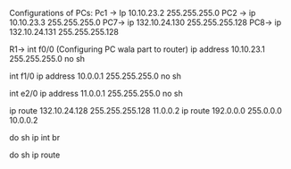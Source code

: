 Configurations of PCs:
Pc1 ->
	Ip 10.10.23.2 255.255.255.0
PC2 ->
	ip 10.10.23.3 255.255.255.0
PC7->
	ip 132.10.24.130  255.255.255.128
PC8->
	ip 132.10.24.131 255.255.255.128

R1->
int f0/0 		(Configuring PC wala part to router)
ip address 10.10.23.1 255.255.255.0
no sh

int f1/0
ip address 10.0.0.1 255.255.255.0
no sh

int e2/0 
ip address 11.0.0.1 255.255.255.0
no sh



ip route 132.10.24.128 255.255.255.128 11.0.0.2
ip route 192.0.0.0 255.0.0.0  10.0.0.2


do sh ip int br

do sh ip route